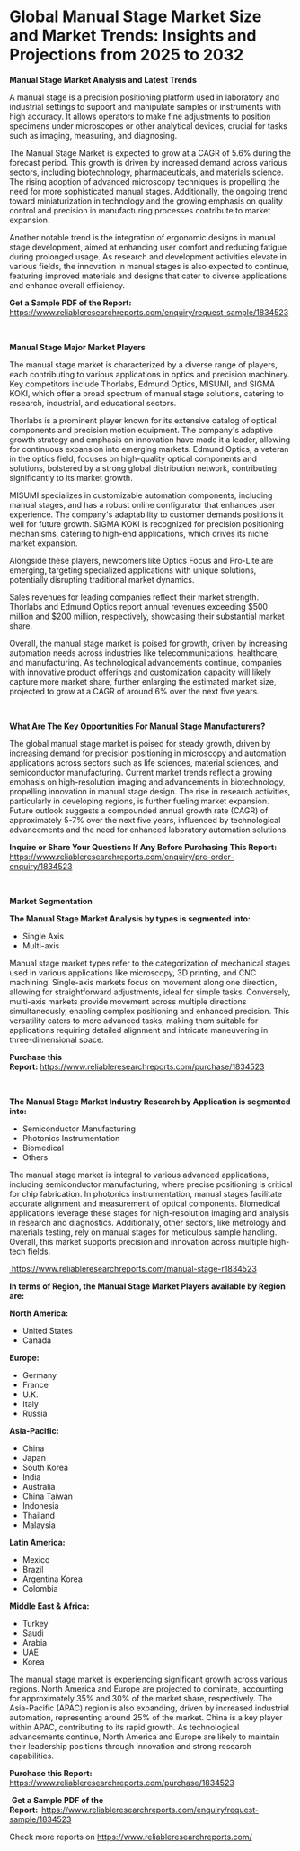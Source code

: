 <p><h1>Global Manual Stage Market Size and Market Trends: Insights and Projections from 2025 to 2032</h1></p><p><strong>Manual Stage Market Analysis and Latest Trends</strong></p>
<p><p>A manual stage is a precision positioning platform used in laboratory and industrial settings to support and manipulate samples or instruments with high accuracy. It allows operators to make fine adjustments to position specimens under microscopes or other analytical devices, crucial for tasks such as imaging, measuring, and diagnosing.</p><p>The Manual Stage Market is expected to grow at a CAGR of 5.6% during the forecast period. This growth is driven by increased demand across various sectors, including biotechnology, pharmaceuticals, and materials science. The rising adoption of advanced microscopy techniques is propelling the need for more sophisticated manual stages. Additionally, the ongoing trend toward miniaturization in technology and the growing emphasis on quality control and precision in manufacturing processes contribute to market expansion.</p><p>Another notable trend is the integration of ergonomic designs in manual stage development, aimed at enhancing user comfort and reducing fatigue during prolonged usage. As research and development activities elevate in various fields, the innovation in manual stages is also expected to continue, featuring improved materials and designs that cater to diverse applications and enhance overall efficiency.</p></p>
<p><strong>Get a Sample PDF of the Report:&nbsp;</strong> <a href="https://www.reliableresearchreports.com/enquiry/request-sample/1834523?utm_campaign=2009&utm_medium=2&utm_source=Github&utm_content=ia&utm_term=22022025&utm_id=manual-stage">https://www.reliableresearchreports.com/enquiry/request-sample/1834523</a></p>
<p>&nbsp;</p>
<p><strong>Manual Stage Major Market Players</strong></p>
<p><p>The manual stage market is characterized by a diverse range of players, each contributing to various applications in optics and precision machinery. Key competitors include Thorlabs, Edmund Optics, MISUMI, and SIGMA KOKI, which offer a broad spectrum of manual stage solutions, catering to research, industrial, and educational sectors.</p><p>Thorlabs is a prominent player known for its extensive catalog of optical components and precision motion equipment. The company's adaptive growth strategy and emphasis on innovation have made it a leader, allowing for continuous expansion into emerging markets. Edmund Optics, a veteran in the optics field, focuses on high-quality optical components and solutions, bolstered by a strong global distribution network, contributing significantly to its market growth.</p><p>MISUMI specializes in customizable automation components, including manual stages, and has a robust online configurator that enhances user experience. The company's adaptability to customer demands positions it well for future growth. SIGMA KOKI is recognized for precision positioning mechanisms, catering to high-end applications, which drives its niche market expansion.</p><p>Alongside these players, newcomers like Optics Focus and Pro-Lite are emerging, targeting specialized applications with unique solutions, potentially disrupting traditional market dynamics.</p><p>Sales revenues for leading companies reflect their market strength. Thorlabs and Edmund Optics report annual revenues exceeding $500 million and $200 million, respectively, showcasing their substantial market share. </p><p>Overall, the manual stage market is poised for growth, driven by increasing automation needs across industries like telecommunications, healthcare, and manufacturing. As technological advancements continue, companies with innovative product offerings and customization capacity will likely capture more market share, further enlarging the estimated market size, projected to grow at a CAGR of around 6% over the next five years.</p></p>
<p>&nbsp;</p>
<p><strong>What Are The Key Opportunities For Manual Stage Manufacturers?</strong></p>
<p><p>The global manual stage market is poised for steady growth, driven by increasing demand for precision positioning in microscopy and automation applications across sectors such as life sciences, material sciences, and semiconductor manufacturing. Current market trends reflect a growing emphasis on high-resolution imaging and advancements in biotechnology, propelling innovation in manual stage design. The rise in research activities, particularly in developing regions, is further fueling market expansion. Future outlook suggests a compounded annual growth rate (CAGR) of approximately 5-7% over the next five years, influenced by technological advancements and the need for enhanced laboratory automation solutions.</p></p>
<p><strong>Inquire or Share Your Questions If Any Before Purchasing This Report:</strong> <a href="https://www.reliableresearchreports.com/enquiry/pre-order-enquiry/1834523?utm_campaign=2009&utm_medium=2&utm_source=Github&utm_content=ia&utm_term=22022025&utm_id=manual-stage">https://www.reliableresearchreports.com/enquiry/pre-order-enquiry/1834523</a></p>
<p>&nbsp;</p>
<p><strong>Market Segmentation</strong></p>
<p><strong>The Manual Stage Market Analysis by types is segmented into:</strong></p>
<p><ul><li>Single Axis</li><li>Multi-axis</li></ul></p>
<p><p>Manual stage market types refer to the categorization of mechanical stages used in various applications like microscopy, 3D printing, and CNC machining. Single-axis markets focus on movement along one direction, allowing for straightforward adjustments, ideal for simple tasks. Conversely, multi-axis markets provide movement across multiple directions simultaneously, enabling complex positioning and enhanced precision. This versatility caters to more advanced tasks, making them suitable for applications requiring detailed alignment and intricate maneuvering in three-dimensional space.</p></p>
<p><strong>Purchase this Report:&nbsp;</strong><a href="https://www.reliableresearchreports.com/purchase/1834523?utm_campaign=2009&utm_medium=2&utm_source=Github&utm_content=ia&utm_term=22022025&utm_id=manual-stage">https://www.reliableresearchreports.com/purchase/1834523</a></p>
<p>&nbsp;</p>
<p><strong>The Manual Stage Market Industry Research by Application is segmented into:</strong></p>
<p><ul><li>Semiconductor Manufacturing</li><li>Photonics Instrumentation</li><li>Biomedical</li><li>Others</li></ul></p>
<p><p>The manual stage market is integral to various advanced applications, including semiconductor manufacturing, where precise positioning is critical for chip fabrication. In photonics instrumentation, manual stages facilitate accurate alignment and measurement of optical components. Biomedical applications leverage these stages for high-resolution imaging and analysis in research and diagnostics. Additionally, other sectors, like metrology and materials testing, rely on manual stages for meticulous sample handling. Overall, this market supports precision and innovation across multiple high-tech fields.</p></p>
<p><a href="https://www.reliableresearchreports.com/manual-stage-r1834523?utm_campaign=2009&utm_medium=2&utm_source=Github&utm_content=ia&utm_term=22022025&utm_id=manual-stage">&nbsp;https://www.reliableresearchreports.com/manual-stage-r1834523</a></p>
<p><strong>In terms of Region, the Manual Stage Market Players available by Region are:</strong></p>
<p>
    <p> <strong> North America: </strong>
        <ul>
            <li>United States</li>
            <li>Canada</li>
        </ul>
        </p> 
    <p> <strong> Europe: </strong>
        <ul>
            <li>Germany</li>
            <li>France</li>
            <li>U.K.</li>
            <li>Italy</li>
            <li>Russia</li>
        </ul>
        </p> 
    <p> <strong> Asia-Pacific: </strong>
        <ul>
            <li>China</li>
            <li>Japan</li>
            <li>South Korea</li>
            <li>India</li>
            <li>Australia</li>
            <li>China Taiwan</li>
            <li>Indonesia</li>
            <li>Thailand</li>
            <li>Malaysia</li>
        </ul>
        </p> 
    <p> <strong> Latin America: </strong>
        <ul>
            <li>Mexico</li>
            <li>Brazil</li>
            <li>Argentina Korea</li>
            <li>Colombia</li>
        </ul>
        </p> 
    <p> <strong> Middle East & Africa: </strong>
        <ul>
            <li>Turkey</li>
            <li>Saudi</li>
            <li>Arabia</li>
            <li>UAE</li>
            <li>Korea</li>
        </ul>
    </p>
    </p>
<p><p>The manual stage market is experiencing significant growth across various regions. North America and Europe are projected to dominate, accounting for approximately 35% and 30% of the market share, respectively. The Asia-Pacific (APAC) region is also expanding, driven by increased industrial automation, representing around 25% of the market. China is a key player within APAC, contributing to its rapid growth. As technological advancements continue, North America and Europe are likely to maintain their leadership positions through innovation and strong research capabilities.</p></p>
<p><strong>Purchase this Report: </strong><a href="https://www.reliableresearchreports.com/purchase/1834523?utm_campaign=2009&utm_medium=2&utm_source=Github&utm_content=ia&utm_term=22022025&utm_id=manual-stage">https://www.reliableresearchreports.com/purchase/1834523</a></p>
<p>&nbsp;<strong>Get a Sample PDF of the Report:&nbsp;&nbsp;</strong><a href="https://www.reliableresearchreports.com/enquiry/request-sample/1834523?utm_campaign=2009&utm_medium=2&utm_source=Github&utm_content=ia&utm_term=22022025&utm_id=manual-stage">https://www.reliableresearchreports.com/enquiry/request-sample/1834523</a></p>
<p><strong></strong></p>
<p>Check more reports on <a href="https://www.reliableresearchreports.com/?utm_campaign=2009&utm_medium=2&utm_source=Github&utm_content=ia&utm_term=22022025&utm_id=manual-stage">https://www.reliableresearchreports.com/</a></p>